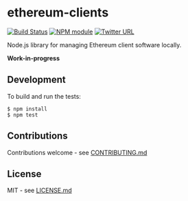 # ethereum-clients

[![Build Status](https://secure.travis-ci.org/hiddentao/ethereum-clients.png?branch=master)](http://travis-ci.org/hiddentao/ethereum-clients) [![NPM module](https://badge.fury.io/js/ethereum-clients.png)](https://badge.fury.io/js/ethereum-clients) [![Twitter URL](https://img.shields.io/twitter/url/http/shields.io.svg?style=social&label=Follow&maxAge=2592000)](https://twitter.com/hiddentao)

Node.js library for managing Ethereum client software locally.


**Work-in-progress**


## Development

To build and run the tests:

```shell
$ npm install
$ npm test
```

## Contributions

Contributions welcome - see [CONTRIBUTING.md](CONTRIBUTING.md)

## License

MIT - see [LICENSE.md](LICENSE.md)

